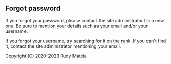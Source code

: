Forgot password
---------------

If you forgot your password,
please contact the site administrator for a new one.
Be sure to mention your details
such as your email and/or your username.

If you forgot your username,
try searching for it on [the rank](/rank).
If you can't find it,
contact the site administrator
mentioning your email.


Copyright (C) 2020-2023  Rudy Matela
